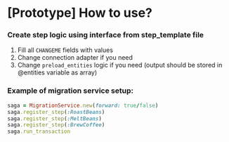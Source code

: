 # [Prototype] How to use?

### Create step logic using interface from step_template file
1. Fill all `CHANGEME` fields with values
2. Change connection adapter if you need
3. Change `preload_entities` logic if you need (output should be stored in @entities variable as array)

### Example of migration service setup:
```ruby
saga = MigrationService.new(forward: true/false)
saga.register_step(:RoastBeans)
saga.register_step(:MeltBeans)
saga.register_step(:BrewCoffee)
saga.run_transaction
```
